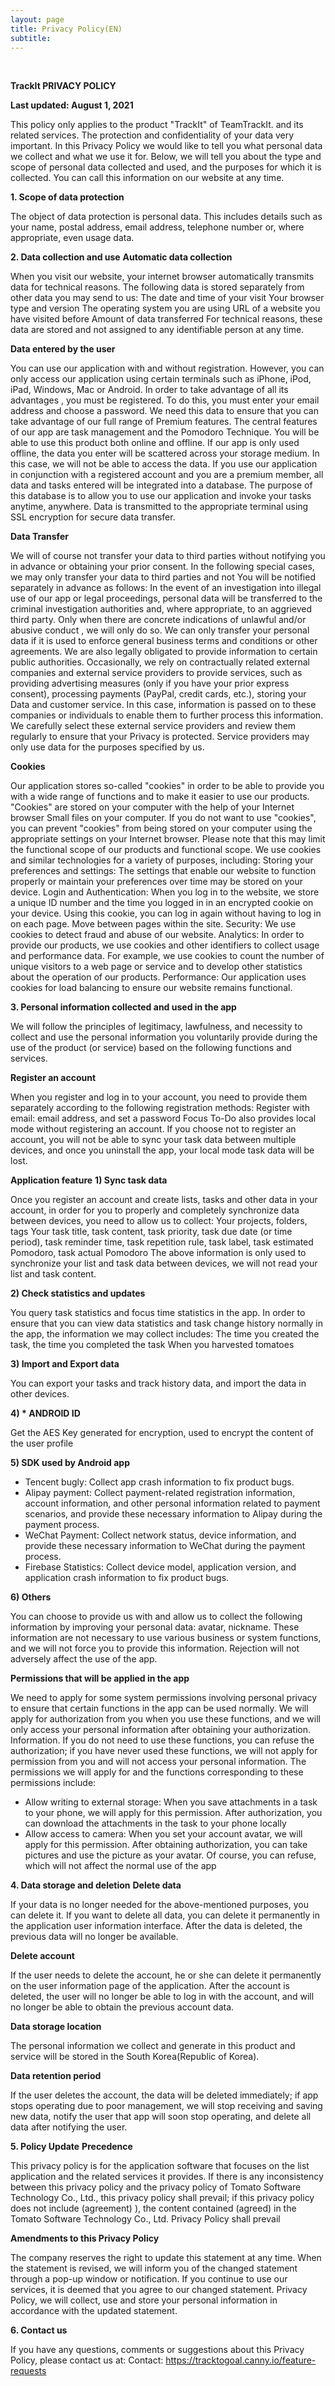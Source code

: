 ```yaml
---
layout: page
title: Privacy Policy(EN)
subtitle:
---
```

<br>


**TrackIt PRIVACY POLICY**

**Last updated: August 1, 2021**

This policy only applies to the product "TrackIt" of TeamTrackIt. and its related services.
The protection and confidentiality of your data very important. In this Privacy Policy we would like to tell you what personal data we collect and what we use it for. Below, we will tell you about the type and scope of personal data collected and used, and the purposes for which it is collected. You can call this information on our website at any time.

**1. Scope of data protection**

The object of data protection is personal data. This includes details such as your name, postal address, email address, telephone number or, where appropriate, even usage data.

**2. Data collection and use**
**Automatic data collection**

When you visit our website, your internet browser automatically transmits data for technical reasons. The following data is stored separately from other data you may send to us:
The date and time of your visit
Your browser type and version
The operating system you are using
URL of a website you have visited before
Amount of data transferred
For technical reasons, these data are stored and not assigned to any identifiable person at any time.

**Data entered by the user**

You can use our application with and without registration. However, you can only access our application using certain terminals such as iPhone, iPod, iPad, Windows, Mac or Android. In order to take advantage of all its advantages , you must be registered. To do this, you must enter your email address and choose a password. We need this data to ensure that you can take advantage of our full range of Premium features.
The central features of our app are task management and the Pomodoro Technique. You will be able to use this product both online and offline.
If our app is only used offline, the data you enter will be scattered across your storage medium. In this case, we will not be able to access the data.
If you use our application in conjunction with a registered account and you are a premium member, all data and tasks entered will be integrated into a database. The purpose of this database is to allow you to use our application and invoke your tasks anytime, anywhere. Data is transmitted to the appropriate terminal using SSL encryption for secure data transfer.

**Data Transfer**

We will of course not transfer your data to third parties without notifying you in advance or obtaining your prior consent. In the following special cases, we may only transfer your data to third parties and not You will be notified separately in advance as follows:
In the event of an investigation into illegal use of our app or legal proceedings, personal data will be transferred to the criminal investigation authorities and, where appropriate, to an aggrieved third party. Only when there are concrete indications of unlawful and/or abusive conduct , we will only do so. We can only transfer your personal data if it is used to enforce general business terms and conditions or other agreements. We are also legally obligated to provide information to certain public authorities.
Occasionally, we rely on contractually related external companies and external service providers to provide services, such as providing advertising measures (only if you have your prior express consent), processing payments (PayPal, credit cards, etc.), storing your Data and customer service. In this case, information is passed on to these companies or individuals to enable them to further process this information. We carefully select these external service providers and review them regularly to ensure that your Privacy is protected. Service providers may only use data for the purposes specified by us.

**Cookies**

Our application stores so-called "cookies" in order to be able to provide you with a wide range of functions and to make it easier to use our products. "Cookies" are stored on your computer with the help of your Internet browser Small files on your computer. If you do not want to use "cookies", you can prevent "cookies" from being stored on your computer using the appropriate settings on your Internet browser. Please note that this may limit the functional scope of our products and functional scope.
We use cookies and similar technologies for a variety of purposes, including:
Storing your preferences and settings: The settings that enable our website to function properly or maintain your preferences over time may be stored on your device.
Login and Authentication: When you log in to the website, we store a unique ID number and the time you logged in in an encrypted cookie on your device. Using this cookie, you can log in again without having to log in on each page. Move between pages within the site.
Security: We use cookies to detect fraud and abuse of our website.
Analytics: In order to provide our products, we use cookies and other identifiers to collect usage and performance data. For example, we use cookies to count the number of unique visitors to a web page or service and to develop other statistics about the operation of our products.
Performance: Our application uses cookies for load balancing to ensure our website remains functional.

**3. Personal information collected and used in the app**

We will follow the principles of legitimacy, lawfulness, and necessity to collect and use the personal information you voluntarily provide during the use of the product (or service) based on the following functions and services.

**Register an account**

When you register and log in to your account, you need to provide them separately according to the following registration methods:
Register with email: email address, and set a password
Focus To-Do also provides local mode without registering an account. If you choose not to register an account, you will not be able to sync your task data between multiple devices, and once you uninstall the app, your local mode task data will be lost.

**Application feature**
**1) Sync task data**

Once you register an account and create lists, tasks and other data in your account, in order for you to properly and completely synchronize data between devices, you need to allow us to collect:
Your projects, folders, tags
Your task title, task content, task priority, task due date (or time period), task reminder time, task repetition rule, task label, task estimated Pomodoro, task actual Pomodoro
The above information is only used to synchronize your list and task data between devices, we will not read your list and task content.

**2) Check statistics and updates**

You query task statistics and focus time statistics in the app. In order to ensure that you can view data statistics and task change history normally in the app, the information we may collect includes:
The time you created the task, the time you completed the task
When you harvested tomatoes

**3) Import and Export data**

You can export your tasks and track history data, and import the data in other devices.

**4) * ANDROID ID**

Get the AES Key generated for encryption, used to encrypt the content of the user profile

**5) SDK used by Android app**

* Tencent bugly: Collect app crash information to fix product bugs.
* Alipay payment: Collect payment-related registration information, account information, and other personal information related to payment scenarios, and provide these necessary information to Alipay during the payment process.
* WeChat Payment: Collect network status, device information, and provide these necessary information to WeChat during the payment process.
* Firebase Statistics: Collect device model, application version, and application crash information to fix product bugs.

**6) Others**

You can choose to provide us with and allow us to collect the following information by improving your personal data: avatar, nickname. These information are not necessary to use various business or system functions, and we will not force you to provide this information. Rejection will not adversely affect the use of the app.

**Permissions that will be applied in the app**

We need to apply for some system permissions involving personal privacy to ensure that certain functions in the app can be used normally. We will apply for authorization from you when you use these functions, and we will only access your personal information after obtaining your authorization. Information. If you do not need to use these functions, you can refuse the authorization; if you have never used these functions, we will not apply for permission from you and will not access your personal information.
The permissions we will apply for and the functions corresponding to these permissions include:
* Allow writing to external storage: When you save attachments in a task to your phone, we will apply for this permission. After authorization, you can download the attachments in the task to your phone locally
* Allow access to camera: When you set your account avatar, we will apply for this permission. After obtaining authorization, you can take pictures and use the picture as your avatar. Of course, you can refuse, which will not affect the normal use of the app

**4. Data storage and deletion**
**Delete data**

If your data is no longer needed for the above-mentioned purposes, you can delete it. If you want to delete all data, you can delete it permanently in the application user information interface. After the data is deleted, the previous data will no longer be available.

**Delete account**

If the user needs to delete the account, he or she can delete it permanently on the user information page of the application. After the account is deleted, the user will no longer be able to log in with the account, and will no longer be able to obtain the previous account data.

**Data storage location**

The personal information we collect and generate in this product and service will be stored in the South Korea(Republic of Korea).

**Data retention period**

If the user deletes the account, the data will be deleted immediately; if app stops operating due to poor management, we will stop receiving and saving new data, notify the user that app will soon stop operating, and delete all data after notifying the user.

**5. Policy Update**
**Precedence**

This privacy policy is for the application software that focuses on the list application and the related services it provides. If there is any inconsistency between this privacy policy and the privacy policy of Tomato Software Technology Co., Ltd., this privacy policy shall prevail; if this privacy policy does not include (agreement) ), the content contained (agreed) in the Tomato Software Technology Co., Ltd. Privacy Policy shall prevail

**Amendments to this Privacy Policy**

The company reserves the right to update this statement at any time. When the statement is revised, we will inform you of the changed statement through a pop-up window or notification. If you continue to use our services, it is deemed that you agree to our changed statement. Privacy Policy, we will collect, use and store your personal information in accordance with the updated statement.

**6. Contact us**

If you have any questions, comments or suggestions about this Privacy Policy, please contact us at:
Contact: https://tracktogoal.canny.io/feature-requests
